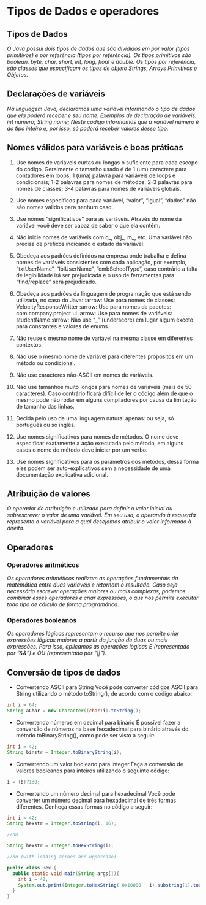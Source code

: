 # Tipos de Dados e operadores
## Tipos de Dados
*O Java possui dois tipos de dados que são divididos em por valor (tipos primitivos) e por referência (tipos por referência). Os tipos primitivos são boolean, byte, char, short, int, long, float e double. Os tipos por referência, são classes que especificam os tipos de objeto Strings, Arrays Primitivos e Objetos.*
## Declarações de variáveis
*Na linguagem Java, declaramos uma variável informando o tipo de dados que ela poderá receber e seu nome. Exemplos de declaração de variáveis: int numero; String nome; Neste código informamos que a variável numero é do tipo inteiro e, por isso, só poderá receber valores desse tipo.*
##  Nomes válidos para variáveis e boas práticas 
1. Use nomes de variáveis curtas ou longas o suficiente para cada escopo do código. Geralmente o tamanho usado é de 1 (um) caractere para contadores em loops; 1 (uma) palavra para variáveis de loops e condicionais; 1-2 palavras para nomes de métodos; 2-3 palavras para nomes de classes; 3-4 palavras para nomes de variáveis globais.

2. Use nomes específicos para cada variável, “valor”, “igual”, “dados” não são nomes validos para nenhum caso.

3. Use nomes “significativos” para as variáveis. Através do nome da variável você deve ser capaz de saber o que ela contém.

4. Não inicie nomes de variáveis com o_, obj_, m_, etc. Uma variável não precisa de prefixos indicando o estado da variável.

5. Obedeça aos padrões definidos na empresa onde trabalha e defina nomes de variáveis consistentes com cada aplicação, por exemplo, “txtUserName”, “lblUserName”, “cmbSchoolType”, caso contrário a falta de legibilidade irá ser prejudicada e o uso de ferramentas para “find/replace” será prejudicado.

6. Obedeça aos padrões da linguagem de programação que está sendo utilizada, no caso do Java:
  :arrow: Use para nomes de classes: VelocityResponseWritter
  :arrow: Use para nomes da pacotes: com.company.project.ui
  :arrow: Use para nomes de variáveis: studentName
  :arrow: Não use “_” (underscore) em lugar algum exceto para constantes e valores de enums.

7. Não reuse o mesmo nome de variável na mesma classe em diferentes contextos.

8. Não use o mesmo nome de variável para diferentes propósitos em um método ou condicional.

9. Não use caracteres não-ASCII em nomes de variáveis.

10. Não use tamanhos muito longos para nomes de variáveis (mais de 50 caracteres). Caso contrário ficará difícil de ler o código além de que o mesmo pode não rodar em alguns compiladores por causa da limitação de tamanho das linhas.

11. Decida pelo uso de uma linguagem natural apenas: ou seja, só português ou só inglês.

12. Use nomes significativos para nomes de métodos. O nome deve especificar exatamente a ação executada pelo método, em alguns casos o nome do método deve iniciar por um verbo.

13. Use nomes significativos para os parâmetros dos métodos, dessa forma eles podem ser auto-explicativos sem a necessidade de uma documentação explicativa adicional.
## Atribuição de valores
*O operador de atribuição é utilizado para definir o valor inicial ou sobrescrever o valor de uma variável. Em seu uso, o operando à esquerda representa a variável para a qual desejamos atribuir o valor informado à direita.*
## Operadores

### Operadores aritméticos
*Os operadores aritméticos realizam as operações fundamentais da matemática entre duas variáveis e retornam o resultado. Caso seja necessário escrever operações maiores ou mais complexas, podemos combinar esses operadores e criar expressões, o que nos permite executar todo tipo de cálculo de forma programática.*

### Operadores booleanos
*Os operadores lógicos representam o recurso que nos permite criar expressões lógicas maiores a partir da junção de duas ou mais expressões. Para isso, aplicamos as operações lógicas E (representado por “&&”) e OU (representado por “||”).*

## Conversão de tipos de dados
* Convertendo ASCII para String
Você pode converter códigos ASCII para String utilizando o método toString(), de acordo com o código abaixo:
```java
int i = 64;
String aChar = new Character((char)i).toString();
```
* Convertendo números em decimal para binário
É possível fazer a conversão de números na base hexadecimal para binário através do método toBinaryString(), como pode ser visto a seguir:
```java
int i = 42;
String binstr = Integer.toBinaryString(i);
```
* Convertendo um valor booleano para integer
Faça a conversão de valores booleanos para inteiros utilizando o seguinte código:
```java
i = (b)?1:0;
```
* Convertendo um número decimal para hexadecimal
Você pode converter um número decimal para hexadecimal de três formas diferentes. Conheça essas formas no código a seguir:
```java
int i = 42;
String hexstr = Integer.toString(i, 16);

//ou

String hexstr = Integer.toHexString(i);

//ou (with leading zeroes and uppercase)

public class Hex {
  public static void main(String args[]){
    int i = 42;
    System.out.print(Integer.toHexString( 0x10000 | i).substring(1).toUpperCase());
  }
}
```
